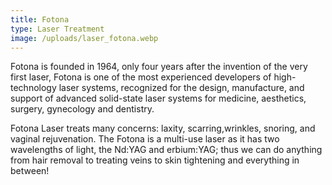 ```yaml
---
title: Fotona
type: Laser Treatment
image: /uploads/laser_fotona.webp
---
```


Fotona is founded in 1964, only four years after the invention of the very first laser, Fotona is one of the most experienced developers of high-technology laser systems, recognized for the design, manufacture, and support of advanced solid-state laser systems for medicine, aesthetics, surgery, gynecology and dentistry.

Fotona Laser treats many concerns: laxity, scarring,wrinkles, snoring, and vaginal rejuvenation. The Fotona is a multi-use laser as it has two wavelengths of light, the Nd:YAG and erbium:YAG; thus we can do anything from hair removal to treating veins to skin tightening and everything in between!
